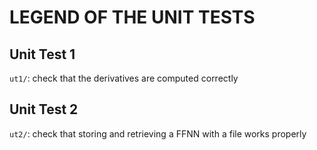# LEGEND OF THE UNIT TESTS



## Unit Test 1

`ut1/`: check that the derivatives are computed correctly



## Unit Test 2

`ut2/`: check that storing and retrieving a FFNN with a file works properly
